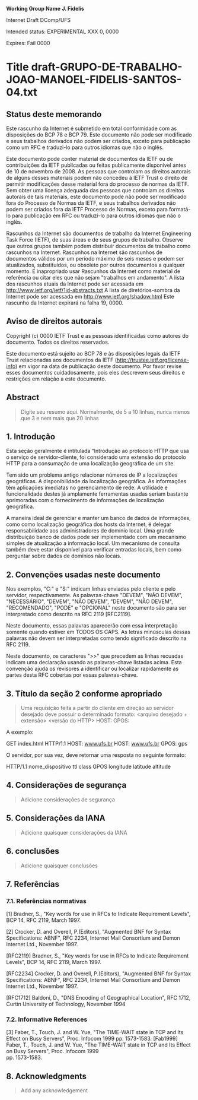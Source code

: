 **Working Group Name**  **J. Fidelis**
  
Internet Draft         DComp/UFS

Intended status: EXPERIMENTAL         XXX 0, 0000

Expires: Fail 0000


# Title draft-GRUPO-DE-TRABALHO-JOAO-MANOEL-FIDELIS-SANTOS-04.txt


## Status deste memorando

Este rascunho da Internet é submetido em total conformidade com as disposições do BCP 78 e BCP 79.
Este documento não pode ser modificado e seus trabalhos derivados não podem ser criados, exceto para publicação
como um RFC e traduzi-lo para outros idiomas que não o inglês.

Este documento pode conter material de documentos da IETF ou de contribuições da IETF publicadas ou feitas publicamente
disponível antes de 10 de novembro de 2008. As pessoas que controlam os direitos autorais de alguns desses materiais podem
não concedeu à IETF Trust o direito de permitir modificações desse material fora do processo de normas da IETF.
Sem obter uma licença adequada das pessoas que controlam os direitos autorais de tais materiais, este documento pode
não pode ser modificado fora do Processo de Normas da IETF, e seus trabalhos derivados não podem ser criados fora da IETF
Processo de Normas, exceto para formatá-lo para publicação em RFC ou traduzi-lo para outros idiomas que não o inglês.

Rascunhos da Internet são documentos de trabalho da Internet Engineering Task Force (IETF), de suas áreas e de seus grupos de trabalho.
Observe que outros grupos também podem distribuir documentos de trabalho como rascunhos na Internet.
Rascunhos na Internet são rascunhos de documentos válidos por um período máximo de seis meses e podem ser atualizados, substituídos,
ou obsoleto por outros documentos a qualquer momento. É inapropriado usar Rascunhos da Internet como material de referência ou citar
eles que não sejam "trabalhos em andamento".
A lista dos rascunhos atuais da Internet pode ser acessada em http://www.ietf.org/ietf/1id-abstracts.txt
A lista de diretórios-sombra da Internet pode ser acessada em http://www.ietf.org/shadow.html
Este rascunho da Internet expirará na falha 19, 0000.
## Aviso de direitos autorais
Copyright (c) 0000 IETF Trust e as pessoas identificadas como autores do documento. Todos os direitos reservados.

Este documento está sujeito ao BCP 78 e às disposições legais da IETF Trust relacionadas aos documentos da IETF
(http://trustee.ietf.org/license-info) em vigor na data de publicação deste documento. Por favor
revise esses documentos cuidadosamente, pois eles descrevem seus direitos e restrições em relação a este documento.

## Abstract
> Digite seu resumo aqui. Normalmente, de 5 a 10 linhas, nunca menos que 3 e nem mais que 20 linhas

## 1. Introdução
Esta seção geralmente é intitulada “Introdução ao protocolo HTTP que usa o serviço de servidor-cliente, foi considerado uma extensão do protocolo HTTP para a consumação de uma localização geográfica de um site.

Tem sido um problema antigo relacionar números de IP a localizações geográficas. A disponibilidade da localização geográfica. As informações têm aplicações imediatas no gerenciamento de rede. A utilidade e funcionalidade destes já amplamente ferramentas usadas seriam bastante aprimoradas com o fornecimento de informações de localização geográfica.

A maneira ideal de gerenciar e manter um banco de dados de informações, como como localização geográfica dos hosts da Internet, é delegar responsabilidade aos administradores de domínio local. Uma grande distribuição banco de dados pode ser implementado com um mecanismo simples de atualização a informação local. Um mecanismo de consulta também deve estar disponível para verificar entradas locais, bem como perguntar sobre dados de domínios não locais.

## 2. Convenções usadas neste documento

Nos exemplos, "C:" e "S:" indicam linhas enviadas pelo cliente e pelo servidor, respectivamente. As palavras-chave "DEVEM", "NÃO DEVEM", "NECESSÁRIO", "DEVEM", "NÃO DEVEM", "DEVEM", "NÃO DEVEM", "RECOMENDADO", "PODE" e "OPCIONAL" neste documento são para ser interpretado como descrito na RFC 2119 [RFC2119].

Neste documento, essas palavras aparecerão com essa interpretação somente quando estiver em TODOS OS CAPS. As letras minúsculas dessas palavras não devem ser interpretadas como tendo significado descrito na RFC 2119.

Neste documento, os caracteres ">>" que precedem as linhas recuadas indicam uma declaração usando as palavras-chave listadas acima. Esta convenção ajuda os revisores a identificar ou localizar rapidamente as partes desta RFC cobertas por essas palavras-chave.

## 3. Título da seção 2 conforme apropriado

>Uma requisição feita a partir do cliente em direção ao servidor desejado deve possuir o determinado formato:
<metodo> <arquivo desejado + extensão> <versão do HTTP>
HOST: <url do host>
GPOS: <nome do dispositivo>

A exemplo:

GET index.html HTTP/1.1 HOST: www.ufs.br <longitude> <latitude> <altitude>
HOST: www.ufs.br
GPOS: gps

O servidor, por sua vez, deve retornar uma resposta no seguinte formato:

HTTP/1.1 nome_dispositivo ttl class GPOS longitude latitude altitude

## 4. Considerações de segurança

> Adicione considerações de segurança

## 5. Considerações da IANA

> Adicione quaisquer considerações da IANA

## 6. conclusões
> Adicione quaisquer conclusões

## 7. Referências

### 7.1. Referências normativas

[1]	Bradner, S., "Key words for use in RFCs to Indicate Requirement Levels", BCP 14, RFC 2119, March 1997.

[2]	Crocker, D. and Overell, P.(Editors), "Augmented BNF for Syntax Specifications: ABNF", RFC 2234, Internet Mail Consortium and 
Demon Internet Ltd., November 1997.

[RFC2119]	Bradner, S., "Key words for use in RFCs to Indicate Requirement Levels", BCP 14, RFC 2119, March 1997.

[RFC2234]	Crocker, D. and Overell, P.(Editors), "Augmented BNF for Syntax Specifications: ABNF", RFC 2234, Internet Mail 
Consortium and Demon Internet Ltd., November 1997.

[RFC1712]  Baldoni, D., "DNS Encoding of Geographical Location", RFC 1712, Curtin University of Technology,                      November 1994


                 

### 7.2. Informative References

[3]	Faber, T., Touch, J. and W. Yue, "The TIME-WAIT state in TCP and Its Effect on Busy Servers", Proc. Infocom 1999 pp. 1573-1583.
[Fab1999]	Faber, T., Touch, J. and W. Yue, "The TIME-WAIT state in TCP and Its Effect on Busy Servers", Proc. Infocom 1999  
pp. 1573-1583.

## 8. Acknowledgments
>Add any acknowledgement


